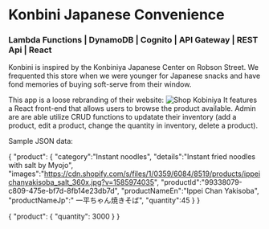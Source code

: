 # Konbini Japanese Convenience

### Lambda Functions | DynamoDB | Cognito | API Gateway | REST Api | React

Konbini is inspired by the Konbiniya Japanese Center on Robson Street. We frequented this store when we were younger for Japanese snacks and have fond memories of buying soft-serve from their window.

This app is a loose rebranding of their website: ![Shop Kobiniya](https://shop.konbiniya.com/)
It features a React front-end that allows users to browse the product available. Admin are are able utilize CRUD functions to updatate their inventory (add a product, edit a product, change the quantity in inventory, delete a product).

Sample JSON data:

{
"product": {
"category":"Instant noodles",
"details":"Instant fried noodles with salt by Myojo",
"images":"https://cdn.shopify.com/s/files/1/0359/6084/8519/products/ippeichanyakisoba_salt_360x.jpg?v=1585974035",
"productId":"99338079-c809-475e-bf7d-8fb14e23db7d",
"productNameEn":"Ippei Chan Yakisoba",
"productNameJp":" 一平ちゃん焼きそば",
"quantity":45
}
}

{
"product": {
"quantity": 3000
}
}

